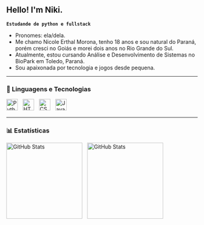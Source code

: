 ## Hello! I'm Niki.
**`Estudande de python e fullstack`**

- Pronomes: ela/dela.
- Me chamo Nicole Erthal Morona, tenho 18 anos e sou natural do Paraná, porém cresci no Goiás e morei dois anos no Rio Grande do Sul.
- Atualmente, estou cursando Análise e Desenvolvimento de Sistemas no BioPark em Toledo, Paraná.
- Sou apaixonada por tecnologia e jogos desde pequena.

---

### 🤖 Linguagens e Tecnologias

<img 
    align="left" 
    alt="Python" 
    title="Python"
    width="30px" 
    style="padding-right: 10px;" 
    src="https://cdn.jsdelivr.net/gh/devicons/devicon@latest/icons/python/python-original.svg" 
/>
<img 
    align="left" 
    alt="HTML"
    title="HTML" 
    width="30px" 
    style="padding-right: 10px;" 
    src="https://cdn.jsdelivr.net/gh/devicons/devicon@latest/icons/html5/html5-original.svg" 
/>
<img 
    align="left" 
    alt="CSS" 
    title="CSS"
    width="30px" 
    style="padding-right: 10px;" 
    src="https://cdn.jsdelivr.net/gh/devicons/devicon@latest/icons/css3/css3-original.svg" 
/>
<img 
    align="left" 
    alt="JavaScript" 
    title="JavaScript"
    width="30px" 
    style="padding-right: 10px;" 
    src="https://cdn.jsdelivr.net/gh/devicons/devicon@latest/icons/javascript/javascript-original.svg" 
/>


<br/>
<br/>

---

### 📊 Estatísticas

<p>
  <img 
    align="left" 
    alt="GitHub Stats" 
    height="200" 
    style="padding-right: 10px;" 
    src="https://github-readme-stats.vercel.app/api?username=NikiMorona&show_icons=true&theme=default&include_all_commits=true&locale=pt-br" 
  /><img 
      align="rigth" 
      alt="GitHub Stats" 
      height="200" 
      src="https://github-readme-stats.vercel.app/api/top-langs/?username=NikiMorona&theme=default&layout=compact&custom_title=Tecnologias&langs_count=9" 
  />

</p>
